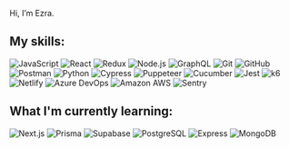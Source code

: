 Hi, I’m Ezra.

## My skills:

![JavaScript](https://img.shields.io/badge/-JavaScript-black?style=flat-square&logo=javascript)
![React](https://img.shields.io/badge/-React-black?style=flat-square&logo=react)
![Redux](https://img.shields.io/badge/-Redux-black?style=flat-square&logo=redux)
![Node.js](https://img.shields.io/badge/-Node.js-black?style=flat-square&logo=nodedotjs)
![GraphQL](https://img.shields.io/badge/-GraphQL-black?style=flat-square&logo=graphql)
![Git](https://img.shields.io/badge/-Git-black?style=flat-square&logo=git)
![GitHub](https://img.shields.io/badge/-GitHub-181717?style=flat-square&logo=github)
![Postman](https://img.shields.io/badge/Postman-black?style=flat-square&logo=postman)
![Python](https://img.shields.io/badge/-Python-black?style=flat-square&logo=Python)
![Cypress](https://img.shields.io/badge/-Cypress-black?style=flat-square&logo=cypress)
![Puppeteer](https://img.shields.io/badge/-Puppeteer-black?style=flat-square&logo=puppeteer)
![Cucumber](https://img.shields.io/badge/-Cucumber-black?style=flat-square&logo=cucumber)
![Jest](https://img.shields.io/badge/-Jest-black?style=flat-square&logo=jest)
![k6](https://img.shields.io/badge/-k6-black?style=flat-square&logo=k6)
![Netlify](https://img.shields.io/badge/-Netlify-black?style=flat-square&logo=netlify)
![Azure DevOps](https://img.shields.io/badge/-Azure%20DevOps-black?style=flat-square&logo=azuredevops)
![Amazon AWS](https://img.shields.io/badge/-Amazon%20AWS-black?style=flat-square&logo=amazonaws)
![Sentry](https://img.shields.io/badge/-Sentry-black?style=flat-square&logo=sentry)

## What I'm currently learning:

![Next.js](https://img.shields.io/badge/-Next.js-black?style=flat-square&logo=nextdotjs)
![Prisma](https://img.shields.io/badge/-Prisma-black?style=flat-square&logo=prisma)
![Supabase](https://img.shields.io/badge/-Supabase-black?style=flat-square&logo=supabase)
![PostgreSQL](https://img.shields.io/badge/-PostgreSQL-black?style=flat-square&logo=postgresql)
![Express](https://img.shields.io/badge/-Express-black?style=flat-square&logo=express)
![MongoDB](https://img.shields.io/badge/-MongoDB-black?style=flat-square&logo=mongodb)

<!---
ezramizrahi/ezramizrahi is a ✨ special ✨ repository because its `README.md` (this file) appears on your GitHub profile.
You can click the Preview link to take a look at your changes.
--->
